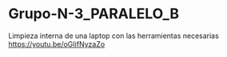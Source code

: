 # Grupo-N-3_PARALELO_B
Limpieza interna de una laptop con las herramientas necesarias
https://youtu.be/oGIifNyzaZo
